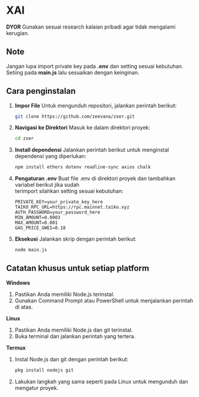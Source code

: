 # XAI
**DYOR** Gunakan sesuai research kalaian pribadi agar tidak mengalami kerugian.

## Note
Jangan lupa import private key pada **.env** dan setting sesuai kebutuhan. Setiing pada **main.js** lalu sesuaikan dengan keinginan.

## Cara penginstalan

1. **Impor File**
   Untuk mengunduh repositori, jalankan perintah berikut:
   ```bash
   git clone https://github.com/zeevana/zxer.git
   
2. **Navigasi ke Direktori**
   Masuk ke dalam direktori proyek:
    ```bash
    cd zxer
   
3. **Install dependensi**
   Jalankan perintah berikut untuk menginstal dependensi yang diperlukan:
   ```bash
   npm install ethers dotenv readline-sync axios chalk

   
4. **Pengaturan .env**
   Buat file .env di direktori proyek dan tambahkan variabel berikut jika sudah     
   terimport silahkan setting sesuai kebutuhan:
   ```plaintext
   PRIVATE_KEY=your_private_key_here
   TAIKO_RPC_URL=https://rpc.mainnet.taiko.xyz
   AUTH_PASSWORD=your_password_here
   MIN_AMOUNT=0.0003
   MAX_AMOUNT=0.001
   GAS_PRICE_GWEI=0.18

5. **Eksekusi**
   Jalankan skrip dengan perintah berikut:
   ```bash
   node main.js

   
 ## Catatan khusus untuk setiap platform

**Windows**
1. Pastikan Anda memiliki Node.js terinstal.
2. Gunakan Command Prompt atau PowerShell untuk menjalankan perintah di atas.

**Linux**
1. Pastikan Anda memiliki Node.js dan git terinstal.
2. Buka terminal dan jalankan perintah yang tertera.

**Termux**
1. Instal Node.js dan git dengan perintah berikut:
   ```bash
   pkg install nodejs git
2. Lakukan langkah yang sama seperti pada Linux untuk mengunduh dan mengatur proyek.

 
